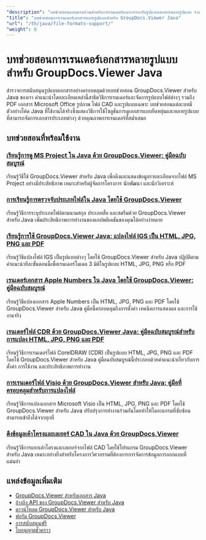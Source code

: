 ```yaml
---
"description": "บทช่วยสอนแบบครบถ้วนสำหรับการเรนเดอร์และการรองรับรูปแบบเอกสารหลายรูปแบบ รวมถึง PDF, Word, Excel, PowerPoint และอื่นๆ ด้วย GroupDocs.Viewer สำหรับ Java"
"title": "บทช่วยสอนการเรนเดอร์เอกสารหลายรูปแบบสำหรับ GroupDocs.Viewer Java"
"url": "/th/java/file-formats-support/"
"weight": 8
---
```


# บทช่วยสอนการเรนเดอร์เอกสารหลายรูปแบบสำหรับ GroupDocs.Viewer Java

สำรวจการสนับสนุนรูปแบบเอกสารอย่างครอบคลุมด้วยบทช่วยสอน GroupDocs.Viewer สำหรับ Java ของเรา คำแนะนำโดยละเอียดเหล่านี้สาธิตวิธีการเรนเดอร์และจัดการรูปแบบไฟล์ต่างๆ รวมถึง PDF เอกสาร Microsoft Office รูปภาพ ไฟล์ CAD และรูปแบบเฉพาะ บทช่วยสอนแต่ละบทมีตัวอย่างโค้ด Java ที่ใช้งานได้จริงซึ่งแสดงวิธีการใช้โซลูชันการดูเอกสารแบบยืดหยุ่นและหลายรูปแบบที่สามารถจัดการเอกสารประเภทต่างๆ ด้วยคุณภาพการเรนเดอร์ที่สม่ำเสมอ

## บทช่วยสอนที่พร้อมใช้งาน

### [เรียนรู้การดู MS Project ใน Java ด้วย GroupDocs.Viewer: คู่มือฉบับสมบูรณ์](./mastering-ms-project-viewing-groupdocs-java/)
เรียนรู้วิธีใช้ GroupDocs.Viewer สำหรับ Java เพื่อดึงและแสดงข้อมูลรายละเอียดจากไฟล์ MS Project อย่างมีประสิทธิภาพ เหมาะสำหรับผู้จัดการโครงการ นักพัฒนา และนักวิเคราะห์

### [การเรียนรู้การตรวจจับประเภทไฟล์ใน Java โดยใช้ GroupDocs.Viewer](./mastering-file-type-detection-java-groupdocs-viewer/)
เรียนรู้วิธีการระบุประเภทไฟล์ตามนามสกุล ประเภทสื่อ และสตรีมด้วย GroupDocs.Viewer สำหรับ Java เพิ่มประสิทธิภาพการทำงานของแอปพลิเคชันของคุณได้อย่างง่ายดาย

### [เรียนรู้การใช้ GroupDocs.Viewer Java: แปลงไฟล์ IGS เป็น HTML, JPG, PNG และ PDF](./groupdocs-viewer-java-igs-rendering-html-jpg-png-pdf/)
เรียนรู้วิธีแปลงไฟล์ IGS เป็นรูปแบบต่างๆ โดยใช้ GroupDocs.Viewer สำหรับ Java ปฏิบัติตามคำแนะนำทีละขั้นตอนนี้เพื่อเรนเดอร์โมเดล 3 มิติในรูปแบบ HTML, JPG, PNG หรือ PDF

### [เรนเดอร์เอกสาร Apple Numbers ใน Java โดยใช้ GroupDocs.Viewer: คู่มือฉบับสมบูรณ์](./render-numbers-groupdocs-viewer-java/)
เรียนรู้วิธีแปลงเอกสาร Apple Numbers เป็น HTML, JPG, PNG และ PDF โดยใช้ GroupDocs.Viewer สำหรับ Java คู่มือนี้ครอบคลุมถึงการตั้งค่า เทคนิคการแสดงผล และการใช้งานจริง

### [เรนเดอร์ไฟล์ CDR ด้วย GroupDocs.Viewer Java: คู่มือฉบับสมบูรณ์สำหรับการแปลง HTML, JPG, PNG และ PDF](./render-cdr-documents-groupdocs-viewer-java-guide/)
เรียนรู้วิธีการเรนเดอร์ไฟล์ CorelDRAW (CDR) เป็นรูปแบบ HTML, JPG, PNG และ PDF โดยใช้ GroupDocs.Viewer สำหรับ Java คู่มือฉบับสมบูรณ์นี้ประกอบด้วยคำแนะนำเกี่ยวกับการตั้งค่า การใช้งาน และประสิทธิภาพการทำงาน

### [การเรนเดอร์ไฟล์ Visio ด้วย GroupDocs.Viewer สำหรับ Java: คู่มือที่ครอบคลุมสำหรับการแปลงไฟล์](./render-visio-files-groupdocs-viewer-java/)
เรียนรู้วิธีการแปลงเอกสาร Microsoft Visio เป็น HTML, JPG, PNG และ PDF โดยใช้ GroupDocs.Viewer สำหรับ Java ปรับปรุงการทำงานร่วมกันโดยทำให้ไดอะแกรมที่ซับซ้อนสามารถเข้าถึงได้จากทุกที่

### [ดึงข้อมูลเค้าโครงและเลเยอร์ CAD ใน Java ด้วย GroupDocs.Viewer](./retrieve-cad-layouts-groupdocs-viewer-java/)
เรียนรู้วิธีการแยกเค้าโครงและเลเยอร์จากไฟล์ CAD โดยใช้โปรแกรม GroupDocs.Viewer สำหรับ Java เหมาะอย่างยิ่งสำหรับโครงการวิศวกรรมที่ต้องการการจัดการข้อมูลการออกแบบที่แม่นยำ

## แหล่งข้อมูลเพิ่มเติม

- [GroupDocs.Viewer สำหรับเอกสาร Java](https://docs.groupdocs.com/viewer/java/)
- [อ้างอิง API ของ GroupDocs.Viewer สำหรับ Java](https://reference.groupdocs.com/viewer/java/)
- [ดาวน์โหลด GroupDocs.Viewer สำหรับ Java](https://releases.groupdocs.com/viewer/java/)
- [ฟอรัม GroupDocs.Viewer](https://forum.groupdocs.com/c/viewer/9)
- [การสนับสนุนฟรี](https://forum.groupdocs.com/)
- [ใบอนุญาตชั่วคราว](https://purchase.groupdocs.com/temporary-license/)